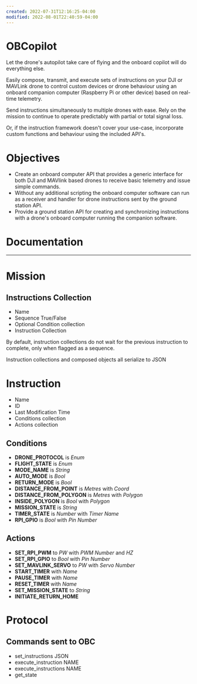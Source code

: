 ```yaml
---
created: 2022-07-31T12:16:25-04:00
modified: 2022-08-01T22:40:59-04:00
---
```


# OBCopilot

Let the drone's autopilot take care of flying and the onboard copilot will do everything else. 

Easily compose, transmit, and execute sets of instructions on your DJI or MAVLink drone to control custom devices or drone behaviour using an onboard companion computer (Raspberry Pi or other device) based on real-time telemetry. 

Send instructions simultaneously to multiple drones with ease. Rely on the mission to continue to operate predictably with partial or total signal loss. 

Or, if the instruction framework doesn't cover your use-case, incorporate custom functions and behaviour using the included API's. 

# Objectives

* Create an onboard computer API that provides a generic interface for both DJI and MAVlink based drones to receive basic telemetry and issue simple commands. 
* Without any additional scripting the onboard computer software can run as a receiver and handler for drone instructions sent by the ground station API. 
* Provide a ground station API for creating and synchronizing instructions with a drone's onboard computer running the companion software. 

# Documentation

---

# Mission
## Instructions Collection
* Name
* Sequence True/False
* Optional Condition collection
* Instruction Collection

By default, instruction collections do not wait for the previous instruction to complete, only when flagged as a sequence. 

Instruction collections and composed objects all serialize to JSON 

# Instruction

* Name
* ID
* Last Modification Time
* Conditions collection
* Actions collection

## Conditions
* **DRONE_PROTOCOL** is *Enum*
* **FLIGHT_STATE** is *Enum*
* **MODE_NAME** is *String*
* **AUTO_MODE** is *Bool*
* **RETURN_MODE** is *Bool*
* **DISTANCE_FROM_POINT** is *Metres* with *Coord*
* **DISTANCE_FROM_POLYGON** is *Metres* with *Polygon*
* **INSIDE_POLYGON** is *Bool* with *Polygon*
* **MISSION_STATE** is *String*
* **TIMER_STATE** is *Number* with *Timer Name*
* **RPI_GPIO** is *Bool* with *Pin Number*

## Actions
* **SET_RPI_PWM** to *PW* with *PWM Number* and *HZ*
* **SET_RPI_GPIO** to *Bool* with *Pin Number*
* **SET_MAVLINK_SERVO** to *PW* with *Servo Number*
* **START_TIMER** with *Name*
* **PAUSE_TIMER** with *Name*
* **RESET_TIMER** with *Name*
* **SET_MISSION_STATE** to *String*
* **INITIATE_RETURN_HOME**

# Protocol

## Commands sent to OBC
* set_instructions JSON
* execute_instruction NAME
* execute_instructions NAME
* get_state
